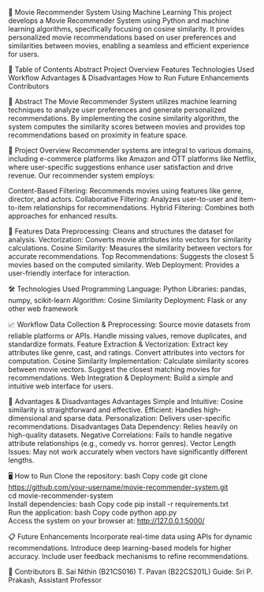 🎥 Movie Recommender System Using Machine Learning
This project develops a Movie Recommender System using Python and machine learning algorithms, specifically focusing on cosine similarity. It provides personalized movie recommendations based on user preferences and similarities between movies, enabling a seamless and efficient experience for users.


📜 Table of Contents
Abstract
Project Overview
Features
Technologies Used
Workflow
Advantages & Disadvantages
How to Run
Future Enhancements
Contributors


📝 Abstract
The Movie Recommender System utilizes machine learning techniques to analyze user preferences and generate personalized recommendations. By implementing the cosine similarity algorithm, the system computes the similarity scores between movies and provides top recommendations based on proximity in feature space.

🌟 Project Overview
Recommender systems are integral to various domains, including e-commerce platforms like Amazon and OTT platforms like Netflix, where user-specific suggestions enhance user satisfaction and drive revenue. Our recommender system employs:

Content-Based Filtering: Recommends movies using features like genre, director, and actors.
Collaborative Filtering: Analyzes user-to-user and item-to-item relationships for recommendations.
Hybrid Filtering: Combines both approaches for enhanced results.


🚀 Features
Data Preprocessing: Cleans and structures the dataset for analysis.
Vectorization: Converts movie attributes into vectors for similarity calculations.
Cosine Similarity: Measures the similarity between vectors for accurate recommendations.
Top Recommendations: Suggests the closest 5 movies based on the computed similarity.
Web Deployment: Provides a user-friendly interface for interaction.


🛠️ Technologies Used
Programming Language: Python
Libraries: pandas, numpy, scikit-learn
Algorithm: Cosine Similarity
Deployment: Flask or any other web framework


📈 Workflow
Data Collection & Preprocessing:
Source movie datasets from reliable platforms or APIs.
Handle missing values, remove duplicates, and standardize formats.
Feature Extraction & Vectorization:
Extract key attributes like genre, cast, and ratings.
Convert attributes into vectors for computation.
Cosine Similarity Implementation:
Calculate similarity scores between movie vectors.
Suggest the closest matching movies for recommendations.
Web Integration & Deployment:
Build a simple and intuitive web interface for users.


🌟 Advantages & Disadvantages
Advantages
Simple and Intuitive: Cosine similarity is straightforward and effective.
Efficient: Handles high-dimensional and sparse data.
Personalization: Delivers user-specific recommendations.
Disadvantages
Data Dependency: Relies heavily on high-quality datasets.
Negative Correlations: Fails to handle negative attribute relationships (e.g., comedy vs. horror genres).
Vector Length Issues: May not work accurately when vectors have significantly different lengths.


🖥️ How to Run
Clone the repository:
bash
Copy code
git clone https://github.com/your-username/movie-recommender-system.git  
cd movie-recommender-system  
Install dependencies:
bash
Copy code
pip install -r requirements.txt  
Run the application:
bash
Copy code
python app.py  
Access the system on your browser at:
http://127.0.0.1:5000/


📋 Future Enhancements
Incorporate real-time data using APIs for dynamic recommendations.
Introduce deep learning-based models for higher accuracy.
Include user feedback mechanisms to refine recommendations.


👥 Contributors
B. Sai Nithin (B21CS016)
T. Pavan (B22CS201L)
Guide: Sri P. Prakash, Assistant Professor

